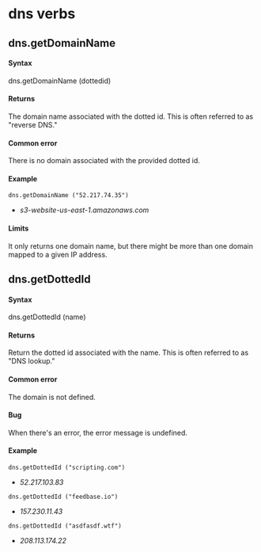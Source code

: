 
# dns verbs
## dns.getDomainName
#### Syntax
dns.getDomainName (dottedid)

#### Returns
The domain name associated with the dotted id. This is often referred to as "reverse DNS."

#### Common error
There is no domain associated with the provided dotted id.

#### Example
`dns.getDomainName ("52.217.74.35") `

- *s3-website-us-east-1.amazonaws.com*

#### Limits
It only returns one domain name, but there might be more than one domain mapped to a given IP address. 

## dns.getDottedId
#### Syntax
dns.getDottedId (name)

#### Returns
Return the dotted id associated with the name. This is often referred to as "DNS lookup."

#### Common error
The domain is not defined. 

#### Bug
When there's an error, the error message is undefined.

#### Example
`dns.getDottedId ("scripting.com")`

- *52.217.103.83*

`dns.getDottedId ("feedbase.io")`

- *157.230.11.43*

`dns.getDottedId ("asdfasdf.wtf")`

- *208.113.174.22*

